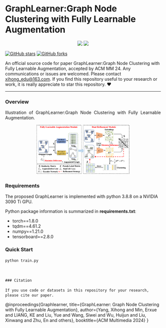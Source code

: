 [stars-img]: https://img.shields.io/github/stars/xihongyang1999/GraphLearner?color=yellow
[stars-url]: https://github.com/xihongyang1999/GraphLearner/stargazers
[fork-img]: https://img.shields.io/github/forks/xihongyang1999/GraphLearner?color=lightblue&label=fork
[fork-url]: https://github.com/xihongyang1999/GraphLearner/network/members
[visitors-img]: https://visitor-badge.glitch.me/badge?page_id=xihongyang.1999.GraphLearner/
[adgc-url]: https://github.com/xihongyang1999/GraphLearner

# GraphLearner:Graph Node Clustering with Fully Learnable Augmentation

<p align="center">   
    <a href="https://pytorch.org/" alt="PyTorch">
      <img src="https://img.shields.io/badge/PyTorch-%23EE4C2C.svg?e&logo=PyTorch&logoColor=white" /></a>
    <a href="https://www.acmmm2024.org" alt="Conference">
        <img src="https://img.shields.io/badge/ACM MM'24-brightgreen" /></a>
<p/>


[![GitHub stars][stars-img]][stars-url]
[![GitHub forks][fork-img]][fork-url]


An official source code for paper GraphLearner:Graph Node Clustering with Fully Learnable Augmentation, accepted by ACM MM 24. Any communications or issues are welcomed. Please contact xihong_edu@163.com. If you find this repository useful to your research or work, it is really appreciate to star this repository. :heart:

-------------

### Overview

<p align = "justify"> 
 Illustration of GraphLearner:Graph Node Clustering with Fully Learnable Augmentation. 
</p>
<div  align="center">    
    <img src="./assets/GraphLearner.png" width=60%/>
</div>




### 

### Requirements

The proposed GraphLearner is implemented with python 3.8.8 on a NVIDIA 3090 Ti GPU. 

Python package information is summarized in **requirements.txt**:

- torch==1.8.0
- tqdm==4.61.2
- numpy==1.21.0
- tensorboard==2.8.0



### Quick Start

```
python train.py 



### Citation

If you use code or datasets in this repository for your research, please cite our paper.

```
@inproceedings{Graphlearner,
  title={GraphLearner: Graph Node Clustering with Fully Learnable Augmentation},
  author={Yang, Xihong and Min, Erxue and LIANG, KE and Liu, Yue and Wang, Siwei and Wu, Huijun and Liu, Xinwang and Zhu, En and others},
  booktitle={ACM Multimedia 2024}
}
```



